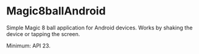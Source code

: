 # Magic8ballAndroid

Simple Magic 8 ball application for Android devices.
Works by shaking the device or tapping the screen.

Minimum: API 23.
